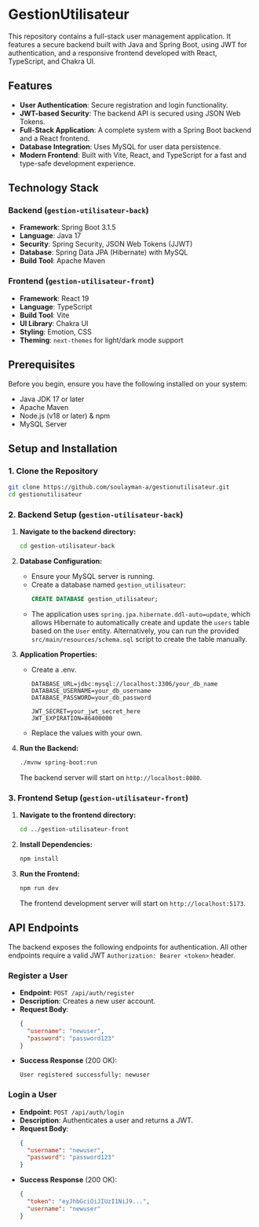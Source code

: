 # GestionUtilisateur

This repository contains a full-stack user management application. It features a secure backend built with Java and Spring Boot, using JWT for authentication, and a responsive frontend developed with React, TypeScript, and Chakra UI.

## Features

*   **User Authentication**: Secure registration and login functionality.
*   **JWT-based Security**: The backend API is secured using JSON Web Tokens.
*   **Full-Stack Application**: A complete system with a Spring Boot backend and a React frontend.
*   **Database Integration**: Uses MySQL for user data persistence.
*   **Modern Frontend**: Built with Vite, React, and TypeScript for a fast and type-safe development experience.

## Technology Stack

### Backend (`gestion-utilisateur-back`)

*   **Framework**: Spring Boot 3.1.5
*   **Language**: Java 17
*   **Security**: Spring Security, JSON Web Tokens (JJWT)
*   **Database**: Spring Data JPA (Hibernate) with MySQL
*   **Build Tool**: Apache Maven

### Frontend (`gestion-utilisateur-front`)

*   **Framework**: React 19
*   **Language**: TypeScript
*   **Build Tool**: Vite
*   **UI Library**: Chakra UI
*   **Styling**: Emotion, CSS
*   **Theming**: `next-themes` for light/dark mode support

## Prerequisites

Before you begin, ensure you have the following installed on your system:
*   Java JDK 17 or later
*   Apache Maven
*   Node.js (v18 or later) & npm
*   MySQL Server

## Setup and Installation

### 1. Clone the Repository

```bash
git clone https://github.com/soulayman-a/gestionutilisateur.git
cd gestionutilisateur
```

### 2. Backend Setup (`gestion-utilisateur-back`)

1.  **Navigate to the backend directory:**
    ```bash
    cd gestion-utilisateur-back
    ```

2.  **Database Configuration:**
    *   Ensure your MySQL server is running.
    *   Create a database named `gestion_utilisateur`:
        ```sql
        CREATE DATABASE gestion_utilisateur;
        ```
    *   The application uses `spring.jpa.hibernate.ddl-auto=update`, which allows Hibernate to automatically create and update the `users` table based on the `User` entity. Alternatively, you can run the provided `src/main/resources/schema.sql` script to create the table manually.

3.  **Application Properties:**
    *   Create a .env.
    
        ```properties
        DATABASE_URL=jdbc:mysql://localhost:3306/your_db_name
        DATABASE_USERNAME=your_db_username
        DATABASE_PASSWORD=your_db_password

        JWT_SECRET=your_jwt_secret_here
        JWT_EXPIRATION=86400000
        ```
    *    Replace the values with your own.

4.  **Run the Backend:**
    ```bash
    ./mvnw spring-boot:run
    ```
    The backend server will start on `http://localhost:8080`.

### 3. Frontend Setup (`gestion-utilisateur-front`)

1.  **Navigate to the frontend directory:**
    ```bash
    cd ../gestion-utilisateur-front 
    ```

2.  **Install Dependencies:**
    ```bash
    npm install
    ```

3.  **Run the Frontend:**
    ```bash
    npm run dev
    ```
    The frontend development server will start on `http://localhost:5173`.

## API Endpoints

The backend exposes the following endpoints for authentication. All other endpoints require a valid JWT `Authorization: Bearer <token>` header.

### Register a User

*   **Endpoint**: `POST /api/auth/register`
*   **Description**: Creates a new user account.
*   **Request Body**:
    ```json
    {
      "username": "newuser",
      "password": "password123"
    }
    ```
*   **Success Response** (200 OK):
    ```
    User registered successfully: newuser
    ```

### Login a User

*   **Endpoint**: `POST /api/auth/login`
*   **Description**: Authenticates a user and returns a JWT.
*   **Request Body**:
    ```json
    {
      "username": "newuser",
      "password": "password123"
    }
    ```
*   **Success Response** (200 OK):
    ```json
    {
      "token": "eyJhbGciOiJIUzI1NiJ9...",
      "username": "newuser"
    }
